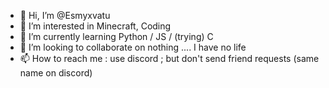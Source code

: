 - 👋 Hi, I’m @Esmyxvatu
- 👀 I’m interested in Minecraft, Coding
- 🌱 I’m currently learning Python / JS / (trying) C
- 💞️ I’m looking to collaborate on nothing .... I have no life
- 📫 How to reach me : use discord ; but don't send friend requests (same name on discord)

<!---
Esmyxvatu/Esmyxvatu is a ✨ special ✨ repository because its `README.md` (this file) appears on your GitHub profile.
You can click the Preview link to take a look at your changes.
--->
